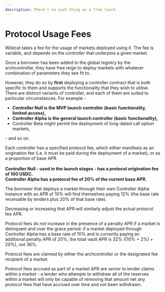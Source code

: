 ```yaml
---
description: There's no such thing as a free lunch.
---
```


# Protocol Usage Fees

Wildcat takes a fee for the usage of markets deployed using it. The fee is variable, and depends on the _controller_ that underpins a given market.

Once a borrower has been added to the global registry by the archcontroller, they have free reign to deploy markets with whatever combination of parameters they see fit to.

However, they do so by **first** deploying a controller contract that is both specific to them and supports the functionality that they wish to utilise. There are distinct variants of controller, and each of them are suited to particular circumstances. For example -&#x20;

* **Controller Null is the MVP launch controller (basic functionality, limited access),**
* **Controller Alpha is the general launch controller (basic functionality),**
* Controller Beta might permit the deployment of long-dated call option markets,

\- and so on.&#x20;

Each controller has a specified protocol fee, which either manifests as an origination fee (i.e. it must be paid during the deployment of a market), or as a proportion of base APR.\
\
**Controller Null - used in the launch stages - has a protocol origination fee of 100 USDC.**\
**Controller Alpha has a protocol fee of 20% of the current base APR.**

The borrower that deploys a market through their own Controller Alpha instance with an APR of 10% will find themselves paying 12% (the base rate receivable by lenders plus 20% of that base rate).

Decreasing or increasing that APR will similarly adjust the actual protocol fee APR.

Protocol fees do _not_ increase in the presence of a penalty APR if a market is delinquent and over the grace period: if a market deployed through Controller Alpha has a base rate of 10% and is currently paying an additional penalty APR of 20%, the total vault APR is 32% ((10% + 2%) + 20%), _not_ 36%.

Protocol fees are claimed by either the archcontroller or the designated fee recipient of a market.

Protocol fees accrued as part of a market APR are senior to lender claims within a market - a lender who attempts to withdraw all of the reserves within a market will only be capable of removing that amount net any protocol fees that have accrued over time and not been withdrawn.

